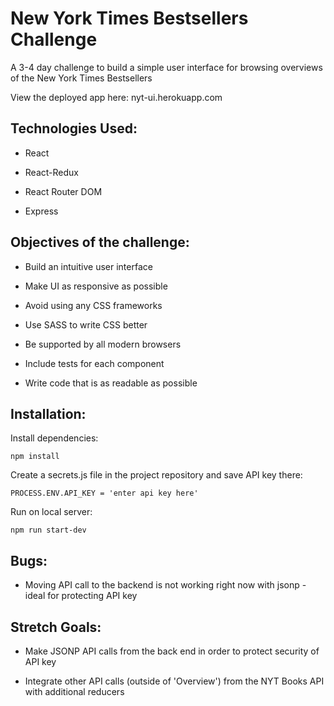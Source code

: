 # New York Times Bestsellers Challenge

A 3-4 day challenge to build a simple user interface for browsing overviews of the New York Times Bestsellers

View the deployed app here: nyt-ui.herokuapp.com

## Technologies Used:

* React

* React-Redux

* React Router DOM

* Express


## Objectives of the challenge:

* Build an intuitive user interface

* Make UI as responsive as possible

* Avoid using any CSS frameworks

* Use SASS to write CSS better

* Be supported by all modern browsers

* Include tests for each component

* Write code that is as readable as possible

## Installation:

Install dependencies:
```
npm install
```
Create a secrets.js file in the project repository and save API key there:
```
PROCESS.ENV.API_KEY = 'enter api key here'
```
Run on local server:
```
npm run start-dev
```

## Bugs:

* Moving API call to the backend is not working right now with jsonp - ideal for protecting API key

## Stretch Goals:

* Make JSONP API calls from the back end in order to protect security of API key

* Integrate other API calls (outside of 'Overview') from the NYT Books API with additional reducers


